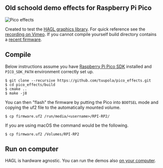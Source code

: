 ## Old schoold demo effects for Raspberry Pi Pico

![Pico effects](https://appelsiini.net/img/2021/pico-st7735-rotozoom.jpg)

Created to test the [HAGL graphics library](https://github.com/tuupola/hagl). For quick reference see the [recording on Vimeo](https://vimeo.com/510236080). If you cannot compile yourself build directory contains a [recent firmware](https://github.com/tuupola/pico_effects/raw/master/build/firmware.uf2).

## Compile

Below instructions assume you have [Raspberry Pi Pico SDK](https://github.com/raspberrypi/pico-sdk) installed and `PICO_SDK_PATH` environment correctly set up.

```
$ git clone --recursive https://github.com/tuupola/pico_effects.git
$ cd pico_effects/build
$ cmake ..
$ make -j8
```

You can then "flash" the firmware by putting the Pico into `BOOTSEL` mode and copying the uf2 file to the automatically mounted volume.

```
$ cp firmware.uf2 /run/media/<username>/RPI-RP2/
```

If you are using macOS the command would be the following.

```
$ cp firmware.uf2 /Volumes/RPI-RP2
```

## Run on computer

HAGL is hardware agnostic. You can run the demos also [on your computer](https://github.com/tuupola/sdl2_effects).

